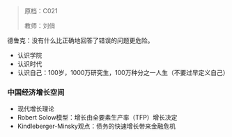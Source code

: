 > 原档：C021
>
> 教师：刘俏

德鲁克：没有什么比正确地回答了错误的问题更危险。

- 认识学院
- 认识时代
- 认识自己：100岁，1000万研究生，100万种分之一人生（不要过早定义自己）

### 中国经济增长空间

- 现代增长理论
- Robert Solow模型：增长由全要素生产率（TFP）增长决定
- Kindleberger-Minsky观点：债务的快速增长带来金融危机